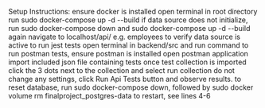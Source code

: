 Setup Instructions: 
ensure docker is installed 
open terminal in root directory
run sudo docker-compose up -d --build
if data source does not initialize, run sudo docker-compose down and sudo docker-compose up -d --build again
navigate to localhost/api/<any table name> e.g. employees to verify data source is active 
to run jest tests open terminal in backend/src  and run command <npm test>
to run postman tests, ensure postman is installed
open postman application
import included json file containing tests
once test collection is imported click the 3 dots next to the collection and select run collection
do not change any settings, click Run Api Tests button and observe results. 
to reset database, run sudo docker-compose down, followed by sudo docker volume rm finalproject_postgres-data
to restart, see lines 4-6
